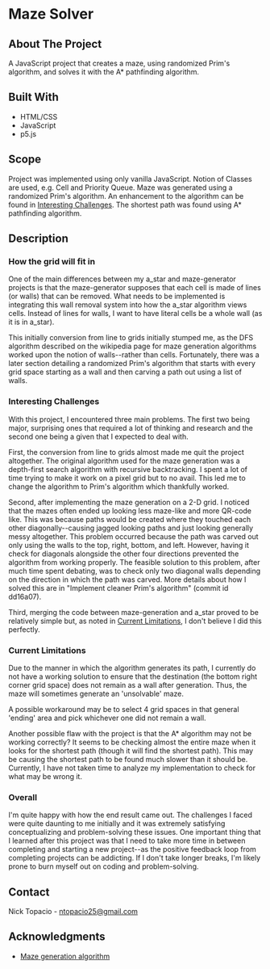 # Maze Solver

## About The Project

A JavaScript project that creates a maze, using randomized Prim's algorithm, and solves it with the A\* pathfinding algorithm.

## Built With

- HTML/CSS
- JavaScript
- p5.js

## Scope

Project was implemented using only vanilla JavaScript. Notion of Classes are used, e.g. Cell and Priority Queue. Maze was generated using a randomized Prim's algorithm. An enhancement to the algorithm can be found in [Interesting Challenges](#interesting-challenges). The shortest path was found using A\* pathfinding algorithm.

## Description

### How the grid will fit in

One of the main differences between my a_star and maze-generator projects is that the maze-generator supposes that each cell is made of lines (or walls) that can be removed. What needs to be implemented is integrating this wall removal system into how the a_star algorithm views cells. Instead of lines for walls, I want to have literal cells be a whole wall (as it is in a_star).

This initially conversion from line to grids initially stumped me, as the DFS algorithm described on the wikipedia page for maze generation algorithms worked upon the notion of walls--rather than cells. Fortunately, there was a later section detailing a randomized Prim's algorithm that starts with every grid space starting as a wall and then carving a path out using a list of walls.

### Interesting Challenges

With this project, I encountered three main problems. The first two being major, surprising ones that required a lot of thinking and research and the second one being a given that I expected to deal with.

First, the conversion from line to grids almost made me quit the project altogether. The original algorithm used for the maze generation was a depth-first search algorithm with recursive backtracking. I spent a lot of time trying to make it work on a pixel grid but to no avail. This led me to change the algorithm to Prim's algorithm which thankfully worked.

Second, after implementing the maze generation on a 2-D grid. I noticed that the mazes often ended up looking less maze-like and more QR-code like. This was because paths would be created where they touched each other diagonally--causing jagged looking paths and just looking generally messy altogether. This problem occurred because the path was carved out only using the walls to the top, right, bottom, and left. However, having it check for diagonals alongside the other four directions prevented the algorithm from working properly. The feasible solution to this problem, after much time spent debating, was to check only two diagonal walls depending on the direction in which the path was carved. More details about how I solved this are in "Implement cleaner Prim's algorithm" (commit id dd16a07).

Third, merging the code between maze-generation and a_star proved to be relatively simple but, as noted in [Current Limitations](#current-limitations), I don't believe I did this perfectly.

### Current Limitations

Due to the manner in which the algorithm generates its path, I currently do not have a working solution to ensure that the destination (the bottom right corner grid space) does not remain as a wall after generation. Thus, the maze will sometimes generate an 'unsolvable' maze.

A possible workaround may be to select 4 grid spaces in that general 'ending' area and pick whichever one did not remain a wall.

Another possible flaw with the project is that the A\* algorithm may not be working correctly? It seems to be checking almost the entire maze when it looks for the shortest path (though it will find the shortest path). This may be causing the shortest path to be found much slower than it should be. Currently, I have not taken time to analyze my implementation to check for what may be wrong it.

### Overall

I'm quite happy with how the end result came out. The challenges I faced were quite daunting to me initially and it was extremely satisfying conceptualizing and problem-solving these issues. One important thing that I learned after this project was that I need to take more time in between completing and starting a new project--as the positive feedback loop from completing projects can be addicting. If I don't take longer breaks, I'm likely prone to burn myself out on coding and problem-solving.

## Contact

Nick Topacio - ntopacio25@gmail.com

## Acknowledgments

- [Maze generation algorithm](https://en.wikipedia.org/wiki/Maze_generation_algorithm)
